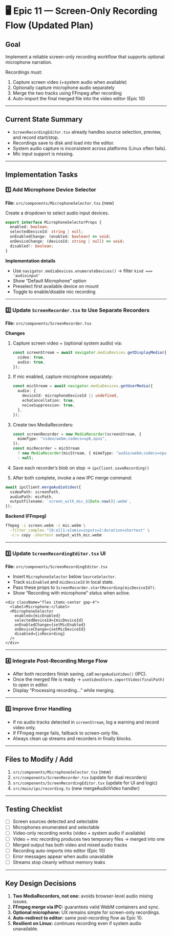 # 🖥️ Epic 11 — Screen-Only Recording Flow (Updated Plan)

## Goal

Implement a reliable screen-only recording workflow that supports optional microphone narration.

Recordings must:

1. Capture screen video (+system audio when available)
2. Optionally capture microphone audio separately
3. Merge the two tracks using FFmpeg after recording
4. Auto-import the final merged file into the video editor (Epic 10)

---

## Current State Summary

- `ScreenRecordingEditor.tsx` already handles source selection, preview, and record start/stop.
- Recordings save to disk and load into the editor.
- System audio capture is inconsistent across platforms (Linux often fails).
- Mic input support is missing.

---

## Implementation Tasks

### 1️⃣ Add Microphone Device Selector

**File:** `src/components/MicrophoneSelector.tsx` (new)

Create a dropdown to select audio input devices.

```typescript
export interface MicrophoneSelectorProps {
  enabled: boolean;
  selectedDeviceId: string | null;
  onEnabledChange: (enabled: boolean) => void;
  onDeviceChange: (deviceId: string | null) => void;
  disabled?: boolean;
}
```

**Implementation details**

- Use `navigator.mediaDevices.enumerateDevices()` → filter `kind === 'audioinput'`
- Show “Default Microphone” option
- Preselect first available device on mount
- Toggle to enable/disable mic recording

---

### 2️⃣ Update `ScreenRecorder.tsx` to Use Separate Recorders

**File:** `src/components/ScreenRecorder.tsx`

**Changes**

1. Capture screen video + (optional system audio) via:

   ```typescript
   const screenStream = await navigator.mediaDevices.getDisplayMedia({
     video: true,
     audio: true,
   });
   ```

2. If mic enabled, capture microphone separately:

   ```typescript
   const micStream = await navigator.mediaDevices.getUserMedia({
     audio: {
       deviceId: microphoneDeviceId || undefined,
       echoCancellation: true,
       noiseSuppression: true,
     },
   });
   ```

3. Create two MediaRecorders:

   ```typescript
   const screenRecorder = new MediaRecorder(screenStream, {
     mimeType: "video/webm;codecs=vp8,opus",
   });
   const micRecorder = micStream
     ? new MediaRecorder(micStream, { mimeType: "audio/webm;codecs=opus" })
     : null;
   ```

4. Save each recorder’s blob on stop → `ipcClient.saveRecording()`
5. After both complete, invoke a new IPC merge command:

```typescript
await ipcClient.mergeAudioVideo({
  videoPath: screenPath,
  audioPath: micPath,
  outputFilename: `screen_with_mic_${Date.now()}.webm`,
});
```

**Backend (FFmpeg)**

```bash
ffmpeg -i screen.webm -i mic.webm \
  -filter_complex "[0:a][1:a]amix=inputs=2:duration=shortest" \
  -c:v copy -shortest output_with_mic.webm
```

---

### 3️⃣ Update `ScreenRecordingEditor.tsx` UI

**File:** `src/components/ScreenRecordingEditor.tsx`

- Insert `MicrophoneSelector` below `SourceSelector`.
- Track `micEnabled` and `micDeviceId` in local state.
- Pass these props to `ScreenRecorder.startRecording(micDeviceId?)`.
- Show “Recording with microphone” status when active.

```tsx
<div className="flex items-center gap-4">
  <label>Microphone:</label>
  <MicrophoneSelector
    enabled={micEnabled}
    selectedDeviceId={micDeviceId}
    onEnabledChange={setMicEnabled}
    onDeviceChange={setMicDeviceId}
    disabled={isRecording}
  />
</div>
```

---

### 4️⃣ Integrate Post-Recording Merge Flow

- After both recorders finish saving, call `mergeAudioVideo()` (IPC).
- Once the merged file is ready → `useVideoStore.importVideo(finalPath)` to open in editor.
- Display “Processing recording…” while merging.

---

### 5️⃣ Improve Error Handling

- If no audio tracks detected in `screenStream`, log a warning and record video only.
- If FFmpeg merge fails, fallback to screen-only file.
- Always clean up streams and recorders in finally blocks.

---

## Files to Modify / Add

1. `src/components/MicrophoneSelector.tsx` (new)
2. `src/components/ScreenRecorder.tsx` (update for dual recorders)
3. `src/components/ScreenRecordingEditor.tsx` (update for UI and logic)
4. `src/main/ipc/recording.ts` (new mergeAudioVideo handler)

---

## Testing Checklist

- [ ] Screen sources detected and selectable
- [ ] Microphones enumerated and selectable
- [ ] Video-only recording works (video + system audio if available)
- [ ] Video + mic recording produces two temporary files → merged into one
- [ ] Merged output has both video and mixed audio tracks
- [ ] Recording auto-imports into editor (Epic 10)
- [ ] Error messages appear when audio unavailable
- [ ] Streams stop cleanly without memory leaks

---

## Key Design Decisions

1. **Two MediaRecorders, not one:** avoids browser-level audio mixing issues.
2. **FFmpeg merge via IPC:** guarantees valid WebM containers and sync.
3. **Optional microphone:** UX remains simple for screen-only recordings.
4. **Auto-redirect to editor:** same post-recording flow as Epic 10.
5. **Resilient on Linux:** continues recording even if system audio unavailable.
